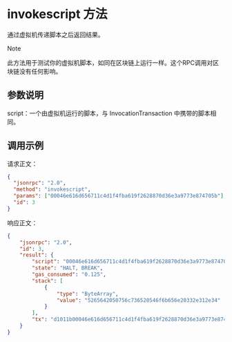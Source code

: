 # invokescript 方法

通过虚拟机传递脚本之后返回结果。

> [!Note]
>
> 此方法用于测试你的虚拟机脚本，如同在区块链上运行一样。这个RPC调用对区块链没有任何影响。

## 参数说明

script：一个由虚拟机运行的脚本，与 InvocationTransaction 中携带的脚本相同。

## 调用示例

请求正文：

```json
{
  "jsonrpc": "2.0",
  "method": "invokescript",
  "params": ["00046e616d656711c4d1f4fba619f2628870d36e3a9773e874705b"],
  "id": 3
}
```

响应正文：

```json
{
    "jsonrpc": "2.0",
    "id": 3,
    "result": {
        "script": "00046e616d656711c4d1f4fba619f2628870d36e3a9773e874705b",
        "state": "HALT, BREAK",
        "gas_consumed": "0.125",
        "stack": [
            {
                "type": "ByteArray",
                "value": "5265642050756c736520546f6b656e20332e312e34"
            }
        ],
        "tx": "d1011b00046e616d656711c4d1f4fba619f2628870d36e3a9773e874705b000000000000000000000000"
    }
}
```